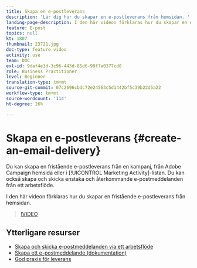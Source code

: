 ```yaml
---
title: Skapa en e-postleverans
description: 'Lär dig hur du skapar en e-postleverans från hemsidan. '
landing-page-description: I den här videon förklaras hur du skapar en e-postleverans från hemsidan.
feature: E-post
topics: null
kt: 1807
thumbnail: 23721.jpg
doc-type: feature video
activity: use
team: DOC
exl-id: 9daf4e3d-3c96-443d-85d6-99f7a0377cd8
role: Business Practitioner
level: Beginner
translation-type: tm+mt
source-git-commit: 07c2696cbdc72e24563c5d1442bf5c39b22d5a22
workflow-type: tm+mt
source-wordcount: '114'
ht-degree: 26%

---
```


# Skapa en e-postleverans {#create-an-email-delivery}

Du kan skapa en fristående e-postleverans från en kampanj, från Adobe Campaign hemsida eller i [!UICONTROL Marketing Activity]-listan. Du kan också skapa och skicka enstaka och återkommande e-postmeddelanden från ett arbetsflöde.

I den här videon förklaras hur du skapar en fristående e-postleverans från hemsidan.

>[!VIDEO](https://video.tv.adobe.com/v/23721?quality=12)

## Ytterligare resurser

* [Skapa och skicka e-postmeddelanden via ett arbetsflöde](/help/communication-channels/email/create-and-send-emails-via-workflow.md)
* [Skapa ett e-postmeddelande (dokumentation)](https://docs.adobe.com/content/help/en/campaign-standard/using/communication-channels/email-messages/creating-an-email.html)
* [God praxis för leverans](https://experienceleague.adobe.com/docs/campaign-standard/using/communication-channels/delivery-bestpractices/delivery-best-practices.html?lang=sv)
